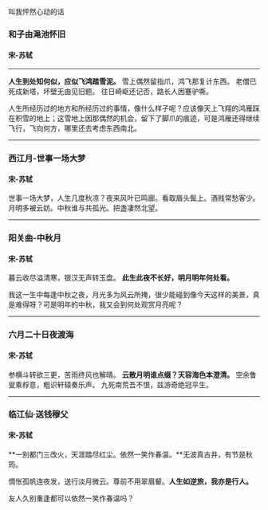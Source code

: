 叫我怦然心动的话
<!--more-->

### 和子由渑池怀旧

#### 宋-苏轼

---
**人生到处知何似，应似飞鸿踏雪泥。**
雪上偶然留指爪，鸿飞那复计东西。
老僧已死成新塔，坏壁无由见旧题。
往日崎岖还记否，路长人困蹇驴嘶。

人生所经历过的地方和所经历过的事情，像什么样子呢？应该像天上飞翔的鸿雁踩在积雪的地上；这雪地上因那偶然的机会，留下了脚爪的痕迹，可是鸿雁还得继续飞行，飞向何方，哪里还去考虑东西南北。

------------

### 西江月-世事一场大梦

#### 宋-苏轼

世事一场大梦，人生几度秋凉？夜来风叶已鸣廊。看取眉头鬓上。酒贱常愁客少。月明多被云妨。中秋谁与共孤光。把盏凄然北望。

------------

### 阳关曲-中秋月
#### 宋-苏轼
暮云收尽溢清寒，银汉无声转玉盘。
**此生此夜不长好，明月明年何处看。**

我这一生中每逢中秋之夜，月光多为风云所掩，很少能碰到像今天这样的美景，真是难得呀？可是明年的中秋，我又会到何处观赏月亮呢？

------------

### 六月二十日夜渡海

#### 宋-苏轼

参横斗转欲三更，苦雨终风也解晴。
**云散月明谁点缀？天容海色本澄清。**
空余鲁叟乘桴意，粗识轩辕奏乐声。
九死南荒吾不恨，兹游奇绝冠平生。

---

### 临江仙·送钱穆父

#### 宋-苏轼

**一别都门三改火，天涯踏尽红尘。依然一笑作春温。**无波真古井，有节是秋筠。

惆怅孤帆连夜发，送行淡月微云。尊前不用翠眉颦。**人生如逆旅，我亦是行人。**

友人久别重逢都可以依然一笑作春温吗？